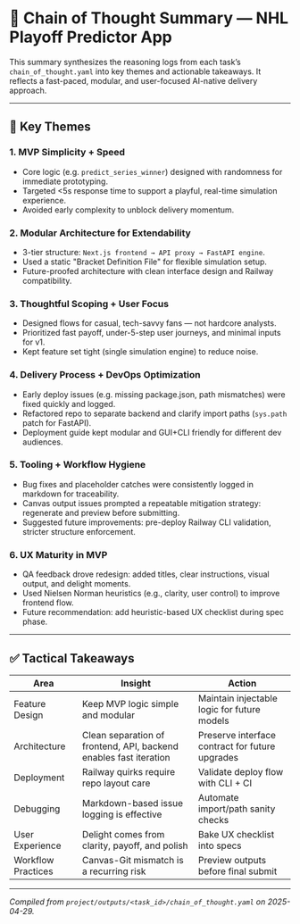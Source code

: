 # 🧠 Chain of Thought Summary — NHL Playoff Predictor App

This summary synthesizes the reasoning logs from each task’s `chain_of_thought.yaml` into key themes and actionable takeaways. It reflects a fast-paced, modular, and user-focused AI-native delivery approach.

---

## 🔑 Key Themes

### 1. MVP Simplicity + Speed
- Core logic (e.g. `predict_series_winner`) designed with randomness for immediate prototyping.
- Targeted <5s response time to support a playful, real-time simulation experience.
- Avoided early complexity to unblock delivery momentum.

### 2. Modular Architecture for Extendability
- 3-tier structure: `Next.js frontend → API proxy → FastAPI engine`.
- Used a static "Bracket Definition File" for flexible simulation setup.
- Future-proofed architecture with clean interface design and Railway compatibility.

### 3. Thoughtful Scoping + User Focus
- Designed flows for casual, tech-savvy fans — not hardcore analysts.
- Prioritized fast payoff, under-5-step user journeys, and minimal inputs for v1.
- Kept feature set tight (single simulation engine) to reduce noise.

### 4. Delivery Process + DevOps Optimization
- Early deploy issues (e.g. missing package.json, path mismatches) were fixed quickly and logged.
- Refactored repo to separate backend and clarify import paths (`sys.path` patch for FastAPI).
- Deployment guide kept modular and GUI+CLI friendly for different dev audiences.

### 5. Tooling + Workflow Hygiene
- Bug fixes and placeholder catches were consistently logged in markdown for traceability.
- Canvas output issues prompted a repeatable mitigation strategy: regenerate and preview before submitting.
- Suggested future improvements: pre-deploy Railway CLI validation, stricter structure enforcement.

### 6. UX Maturity in MVP
- QA feedback drove redesign: added titles, clear instructions, visual output, and delight moments.
- Used Nielsen Norman heuristics (e.g., clarity, user control) to improve frontend flow.
- Future recommendation: add heuristic-based UX checklist during spec phase.

---

## ✅ Tactical Takeaways

| Area              | Insight                                                                 | Action |
|-------------------|-------------------------------------------------------------------------|--------|
| Feature Design     | Keep MVP logic simple and modular                                       | Maintain injectable logic for future models |
| Architecture       | Clean separation of frontend, API, backend enables fast iteration       | Preserve interface contract for future upgrades |
| Deployment         | Railway quirks require repo layout care                                 | Validate deploy flow with CLI + CI |
| Debugging          | Markdown-based issue logging is effective                               | Automate import/path sanity checks |
| User Experience    | Delight comes from clarity, payoff, and polish                          | Bake UX checklist into specs |
| Workflow Practices | Canvas-Git mismatch is a recurring risk                                 | Preview outputs before final submit |

---

_Compiled from `project/outputs/<task_id>/chain_of_thought.yaml` on 2025-04-29._
